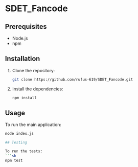 # SDET_Fancode

## Prerequisites

- Node.js
- npm

## Installation

1. Clone the repository:
    ```sh
    git clone https://github.com/rufus-619/SDET_Fancode.git
    ```

2. Install the dependencies:
    ```sh
    npm install
    ```

## Usage

To run the main application:
```sh
node index.js

## Testing

To run the tests:
```sh
npm test
